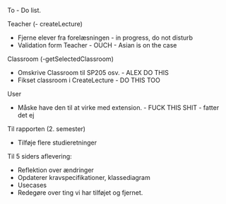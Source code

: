 To - Do list. 

Teacher 
(- createLecture)
- Fjerne elever fra forelæsningen - in progress, do not disturb 
- Validation form Teacher - OUCH - Asian is on the case 

Classroom
(-getSelectedClassroom)
- Omskrive Classroom til SP205 osv. - ALEX DO THIS 
- Fikset classroom i CreateLecture - DO THIS TOO 

User 
- Måske have den til at virke med extension. - FUCK THIS SHIT - fatter det ej 

Til rapporten (2. semester)
- Tilføje flere studieretninger 


Til 5 siders aflevering: 
- Reflektion over ændringer
- Opdaterer kravspecifikationer, klassediagram
- Usecases
- Redegøre over ting vi har tilføjet og fjernet. 